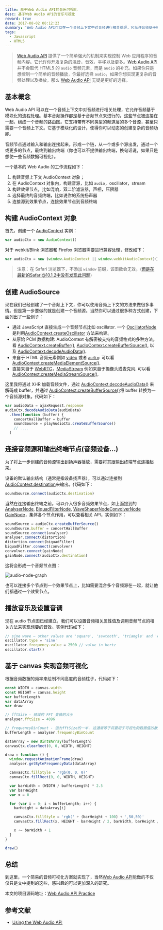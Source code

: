 ```yaml
---
title: 基于Web Audio API的音乐可视化
desc: 基于Web Audio API的音乐可视化
reward: true
date: 2017-08-02 00:12:23
summary: 'Web Audio API可以在一个音频上下文中对音频进行相关处理，它允许音频基于模块化的流程处理。基本音频操作都是基于音频节点来进行的，这些节点被连接在一起，组成一个音频的路由图。它支持带有不同类型的频道层的多个音源，甚至只需要一个音频上下文。它基于模块化的设计，使得你可以动态的创建复杂的音频功能。'
tags:
  - Javascript
  - HTML5
---
```


> [Web Audio API](https://developer.mozilla.org/zh-CN/docs/Web/API/Web_Audio_API/Using_Web_Audio_API#) 提供了一个简单强大的机制来实现控制 Web 应用程序的音频内容。它允许你开发复杂的混音，音效，平移以及更多。[Web Audio API](https://developer.mozilla.org/zh-CN/docs/Web/API/Web_Audio_API/Using_Web_Audio_API#) 并不会取代 HTML5 的 `audio` 音频元素，而是 `audio` 的补充。如果你只是想控制一个简单的音频播放，你最好选择 `audio`，如果你想实现更复杂的音频处理以及播放，那么 [Web Audio API](https://developer.mozilla.org/zh-CN/docs/Web/API/Web_Audio_API/Using_Web_Audio_API#) 无疑是更好的选择。

## 基本概念

Web Audio API 可以在一个音频上下文中对音频进行相关处理，它允许音频基于模块化的流程处理。基本音频操作都是基于音频节点来进行的，这些节点被连接在一起，组成一个音频的路由图。它支持带有不同类型的频道层的多个音源，甚至只需要一个音频上下文。它基于模块化的设计，使得你可以动态的创建复杂的音频功能。

音频节点通过输入和输出连接起来，形成一个链，从一个或多个源出发，通过一个或更多的节点，最终到输出终端（你也可以不提供输出终端，换句话说，如果只是想使一些音频数据可视化）。

一个基本的 Web Audio 的工作流程如下：

1. 构建音频上下文 AudioContext 对象；
2. 在 AudioContext 对象内，构建音源，比如 `audio`，oscillator，stream
3. 构建效果节点，比如混响，双二阶滤波器，声相，压限器
4. 选择最终的音频终端，比如说你的系统扬声器
5. 连接源到效果节点，连接效果节点到音频终端

## 构建 AudioContext 对象

首先，创建一个 [AudioContext](https://developer.mozilla.org/en-US/docs/Web/API/AudioContext) 实例：

```javascript
var audioCtx = new AudioContext()
```

对于 webkit/Blink 浏览器和 Firefox 浏览器需要进行兼容处理，修改如下：

```javascript
var audioCtx = new (window.AudioContext || window.webkitAudioContext)()
```

> 注意：在 Safari 浏览器下，不添加 `window` 前缀，该函数会无效。(但是在最新的Safari@10.1.2中没有发现此问题)

## 创建 AudioSource

现在我们已经创建了一个音频上下文，你可以使用音频上下文的方法来做很多事情。但是第一步要做的就是创建一个音频源。当然你可以通过很多种方式创建，下面列出了一些例子：

- 通过 JavaScript 直接生成一个音频节点比如 oscillator. 一个 [OscillatorNode](https://developer.mozilla.org/zh-CN/docs/Web/API/OscillatorNode)是利用[AudioContext.createOscillator](https://developer.mozilla.org/zh-CN/docs/Web/API/AudioContext/createOscillator) 方法来构建。
- 从原始 PCM 数据构建: AudioContext 有解密被支持的音频格式的多种方法。 看 [AudioContext.createBuffer()](https://developer.mozilla.org/zh-CN/docs/Web/API/AudioContext/createBuffer), [AudioContext.createBufferSource()](https://developer.mozilla.org/zh-CN/docs/Web/API/AudioContext/createBufferSource), 以及 [AudioContext.decodeAudioData()](https://developer.mozilla.org/zh-CN/docs/Web/API/AudioContext/decodeAudioData).
- 来自于 HTML 音频元素例如 [video](https://developer.mozilla.org/zh-CN/docs/Web/HTML/Element/video) 或者 [`audio`](https://developer.mozilla.org/zh-CN/docs/Web/HTML/Element/audio): 可以看 [AudioContext.createMediaElementSource()](https://developer.mozilla.org/zh-CN/docs/Web/API/AudioContext/createMediaElementSource).
- 直接来自于 [WebRTC](https://developer.mozilla.org/en-US/docs/WebRTC)，[MediaStream](https://developer.mozilla.org/zh-CN/docs/Web/API/MediaStream) 例如来自于摄像头或麦克风. 可以看 [AudioContext.createMediaStreamSource()](https://developer.mozilla.org/zh-CN/docs/Web/API/AudioContext/createMediaStreamSource).

这里我将通过 XHR 加载音频文件，通过 [AudioContext.decodeAudioData()](https://developer.mozilla.org/zh-CN/docs/Web/API/AudioContext/decodeAudioData) 来解码成 buffer，并通过 [AudioContext.createBufferSource()](https://developer.mozilla.org/zh-CN/docs/Web/API/AudioContext/createBufferSource)将 buffer 转换为一个音频源对象。代码如下：

```javascript
var audioData = ajaxRequest.response
audioCtx.decodeAudioData(audioData)
  .then(function (buffer) {
    concertHallBuffer = buffer
    soundSource = playAudioCtx.createBufferSource()
    // ....
  )
```

## 连接音频源和输出终端节点(音频设备...)

为了将上一步创建的音频源输出到扬声器播放，需要将其跟输出终端节点连接起来。

设备的默认输出结构（通常是指设备扬声器），可以通过连接到 [AudioContext.destination](https://developer.mozilla.org/zh-CN/docs/Web/API/AudioContext/destination)来输出。代码如下：

```javascript
soundSource.connect(audioCtx.destination)
```

当然在连接输出终端之前，可以介入很多音频效果节点，如上面提到的 [AnalyserNode](https://developer.mozilla.org/en-US/docs/Web/API/AnalyserNode), [BiquadFilterNode](https://developer.mozilla.org/en-US/docs/Web/API/BiquadFilterNode), [ WaveShaperNode](https://developer.mozilla.org/en-US/docs/Web/API/WaveShaperNode)[ConvolverNode](https://developer.mozilla.org/en-US/docs/Web/API/ConvolverNode) [GainNode](https://developer.mozilla.org/en-US/docs/Web/API/GainNode)，集体各个节点作用，可以查看相关 API，实例如下：

```javascript
soundSource = audioCtx.createBufferSource()
soundSource.buffer = concertHallBuffer
soundSource.connect(analyser)
analyser.connect(distortion)
distortion.connect(biquadFilter)
biquadFilter.connect(convolver)
convolver.connect(gainNode)
gainNode.connect(audioCtx.destination)
```

这将会形成一个音频节点图：

![audio-node-graph](https://static.yugasun.com/audio-node-graph.png)

也可以连接多个节点到一个效果节点上，比如需要混合多个音频源在一起，就让他们都通过一个效果节点。

## 播放音乐及设置音调

现在 audio 节点图已经建立，我们可以设置音频相关属性值及调用音频节点的相关方法来实现想要的音效。实例代码如下：

```javascript
// sine wave — other values are 'square', 'sawtooth', 'triangle' and 'custom'
oscillator.type = 'sine'
oscillator.frequency.value = 2500 // value in hertz
oscillator.start()
```

## 基于 canvas 实现音频可视化

根据音频数据的频率来绘制不同高度的音频柱子，代码如下：

```javascript
const WIDTH = canvas.width
const HEIGHT = canvas.height
var bufferLength
var dataArray
var draw

// fftSize - 频域的 FFT 变换的大小
analyser.fftSize = 4096

// frequencyBinCount - 值为fftSize的一半. 这通常等于将要用于可视化的数据值的数量.
bufferLength = analyser.frequencyBinCount

dataArray = new Uint8Array(bufferLength)
canvasCtx.clearRect(0, 0, WIDTH, HEIGHT)

draw = function () {
  window.requestAnimationFrame(draw)
  analyser.getByteFrequencyData(dataArray)

  canvasCtx.fillStyle = 'rgb(0, 0, 0)'
  canvasCtx.fillRect(0, 0, WIDTH, HEIGHT)

  var barWidth = (WIDTH / bufferLength) * 2.5
  var barHeight
  var x = 0

  for (var i = 0; i < bufferLength; i++) {
    barHeight = dataArray[i]

    canvasCtx.fillStyle = 'rgb(' + (barHeight + 100) + ',50,50)'
    canvasCtx.fillRect(x, HEIGHT - barHeight / 2, barWidth, barHeight / 2)

    x += barWidth + 1
  }
}

draw()
```

## 总结

到这里，一个简易的音频可视化方案就实现了，当然[Web Audio API](https://developer.mozilla.org/zh-CN/docs/Web/API/Web_Audio_API/Using_Web_Audio_API#)能做的不仅仅只是文中提到的这些，感兴趣的可以更加深入的研究。

本文的项目源码地址：[Web Audio API Practice](https://github.com/yugasun/Web-Audio-API-Practice)

## 参考文献

- [Using the Web Audio API](https://developer.mozilla.org/en-US/docs/Web/API/Web_Audio_API/Using_Web_Audio_API)
